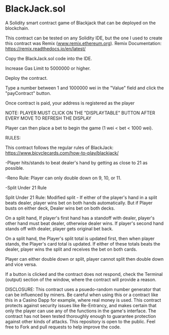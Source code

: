 # BlackJack.sol
A Solidity smart contract game of Blackjack that can be deployed on the blockchain.


This contract can be tested on any Solidity IDE, but the one I used to create this contract was Remix (www.remix.ethereum.org). Remix Documentation: https://remix.readthedocs.io/en/latest/

Copy the BlackJack.sol code into the IDE.

Increase Gas Limit to 5000000 or higher.

Deploy the contract.

Type a number between 1 and 1000000 wei in the "Value" field and click the "payContract" button.

Once contract is paid, your address is registered as the player

NOTE: PLAYER MUST CLICK ON THE "DISPLAYTABLE" BUTTON AFTER EVERY MOVE TO REFRESH THE DISPLAY

Player can then place a bet to begin the game (1 wei < bet < 1000 wei).


RULES:

This contract follows the regular rules of BlackJack: https://www.bicyclecards.com/how-to-play/blackjack/

  -Player hits/stands to beat dealer's hand by getting as close to 21 as possible.
  
  -Reno Rule: Player can only double down on 9, 10, or 11.
  
  -Split Under 21 Rule

Split Under 21 Rule:
Modified split - If either of the player's hand in a split beats dealer, 
player wins bet on both hands automatically.
But if Player busts on either deck, Dealer wins bet on both decks.

On a split hand, If player's first hand has a standoff with dealer, 
player's other hand must beat dealer, otherwise dealer wins.
If player's second hand stands off with dealer, player gets original bet back.

On a split hand, the Player's split total is updated first, then when player stands, 
the Player's card total is updated. If either of these totals beats the dealer, 
player wins the split and receives the bet on both cards.


Player can either double down or split, player cannot split
then double down and vice versa.

If a button is clicked and the contract does not respond, check the Terminal (output) section of the window, where the contract will provide a reason.

DISCLOSURE: This contract uses a psuedo-random number generator that can be influenced by miners. Be careful when using this or a contract like this in a Casino Dapp for example, where real money is used. This contract protects against security issues like Re-Entrancy, and makes certain that only the player can use any of the functions in the game's interface. The contract has not been tested thoroughly enough to guarantee protection against other kinds of attacks. This repository is open to the public. Feel free to Fork and pull requests to help improve the code.
